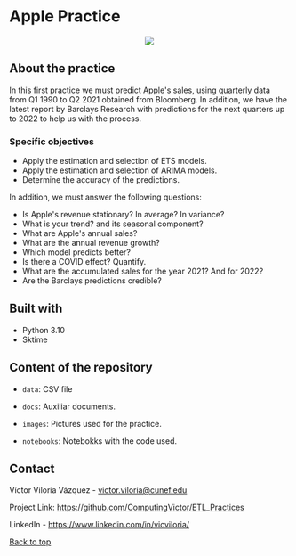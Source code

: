 # Apple Practice 

<div style="text-align:center"><img src="https://www.cleverfiles.com/howto/wp-content/uploads/2018/04/apple-stock-price.jpg" /></div>


## About the practice

In this first practice we must predict Apple's sales, using quarterly data from Q1 1990 to Q2 2021 obtained from Bloomberg. In addition, we have the latest report by Barclays Research with predictions for the next quarters up to 2022 to help us with the process.

### Specific objectives

- Apply the estimation and selection of ETS models.
- Apply the estimation and selection of ARIMA models.
- Determine the accuracy of the predictions.

In addition, we must answer the following questions:

- Is Apple's revenue stationary? In average? In variance?
- What is your trend? and its seasonal component?
- What are Apple's annual sales?
- What are the annual revenue growth?
- Which model predicts better?
- Is there a COVID effect? Quantify.
- What are the accumulated sales for the year 2021? And for 2022?
- Are the Barclays predictions credible?

## Built with 

- Python 3.10
- Sktime

## Content of the repository

- `data`: CSV file

- `docs`: Auxiliar documents.

- `images`: Pictures used for the practice.

- `notebooks`: Notebokks with the code used.


## Contact

Víctor Viloria Vázquez - <victor.viloria@cunef.edu>

Project Link: <https://github.com/ComputingVictor/ETL_Practices>

LinkedIn - <https://www.linkedin.com/in/vicviloria/>


<a href="#top">Back to top</a>

